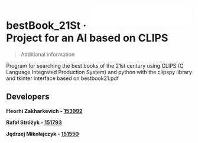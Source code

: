 <img src="./images/put_logo_text.png" alt="Logo of the project" align="right">

# bestBook_21St &middot; Project for an AI based on CLIPS
> Additional information

Program for searching the best books of the 21st century using CLIPS (C Language Integrated Production System) and python with the clipspy library and tkinter interface based on bestbook21.pdf

## Developers
**Heorhi Zakharkevich - [153992](https://usosweb.put.poznan.pl/kontroler.php?_action=katalog2/osoby/pokazOsobe&os_id=107761)**

**Rafał Stróżyk - [151793](https://usosweb.put.poznan.pl/kontroler.php?_action=katalog2/osoby/pokazOsobe&os_id=105473)**

**Jędrzej Mikołajczyk - [151550](https://usosweb.put.poznan.pl/kontroler.php?_action=katalog2/osoby/pokazOsobe&os_id=105230)**
